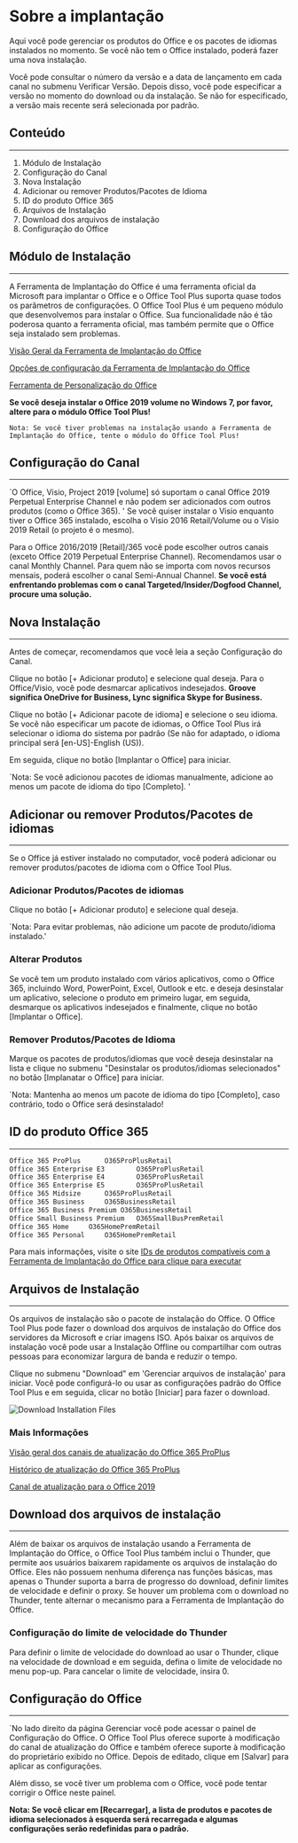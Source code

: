 # Sobre a implantação

Aqui você pode gerenciar os produtos do Office e os pacotes de idiomas instalados no momento. Se você não tem o Office instalado, poderá fazer uma nova instalação.

Você pode consultar o número da versão e a data de lançamento em cada canal no submenu Verificar Versão. Depois disso, você pode especificar a versão no momento do download ou da instalação. Se não for especificado, a versão mais recente será selecionada por padrão.

## Conteúdo

---

1. Módulo de Instalação
2. Configuração do Canal
3. Nova Instalação
4. Adicionar ou remover Produtos/Pacotes de Idioma
5. ID do produto Office 365
6. Arquivos de Instalação
7. Download dos arquivos de instalação
8. Configuração do Office

## Módulo de Instalação

---

A Ferramenta de Implantação do Office é uma ferramenta oficial da Microsoft para implantar o Office e o Office Tool Plus suporta quase todos os parâmetros de configurações.
O Office Tool Plus é um pequeno módulo que desenvolvemos para instalar o Office. Sua funcionalidade não é tão poderosa quanto a ferramenta oficial, mas também permite que o Office seja instalado sem problemas.

[Visão Geral da Ferramenta de Implantação do Office](https://aka.ms/ODT)

[Opções de configuração da Ferramenta de Implantação do Office](https://docs.microsoft.com/pt-br/DeployOffice/configuration-options-for-the-office-2016-deployment-tool)

[Ferramenta de Personalização do Office](https://config.office.com/deploymentsettings)

**Se você deseja instalar o Office 2019 volume no Windows 7, por favor, altere para o módulo Office Tool Plus!**

`Nota: Se você tiver problemas na instalação usando a Ferramenta de Implantação do Office, tente o módulo do Office Tool Plus!`

## Configuração do Canal

---

`O Office, Visio, Project 2019 [volume] só suportam o canal Office 2019 Perpetual Enterprise Channel e não podem ser adicionados com outros produtos (como o Office 365). '
Se você quiser instalar o Visio enquanto tiver o Office 365 instalado, escolha o Visio 2016 Retail/Volume ou o Visio 2019 Retail (o projeto é o mesmo).

Para o Office 2016/2019 [Retail]/365 você pode escolher outros canais (exceto Office 2019 Perpetual Enterprise Channel). Recomendamos usar o canal Monthly Channel.
Para quem não se importa com novos recursos mensais, poderá escolher o canal Semi-Annual Channel.
**Se você está enfrentando problemas com o canal Targeted/Insider/Dogfood Channel, procure uma solução.**

## Nova Instalação

---

Antes de começar, recomendamos que você leia a seção Configuração do Canal.

Clique no botão [+ Adicionar produto] e selecione qual deseja. Para o Office/Visio, você pode desmarcar aplicativos indesejados.
**Groove significa OneDrive for Business, Lync significa Skype for Business.**

Clique no botão [+ Adicionar pacote de idioma] e selecione o seu idioma. Se você não especificar um pacote de idiomas, o Office Tool Plus irá selecionar o idioma do sistema por padrão (Se não for adaptado, o idioma principal será [en-US]-English (US)).

Em seguida, clique no botão [Implantar o Office] para iniciar.

`Nota: Se você adicionou pacotes de idiomas manualmente, adicione ao menos um pacote de idioma do tipo [Completo]. '

## Adicionar ou remover Produtos/Pacotes de idiomas

---

Se o Office já estiver instalado no computador, você poderá adicionar ou remover produtos/pacotes de idioma com o Office Tool Plus.

### Adicionar Produtos/Pacotes de idiomas

Clique no botão [+ Adicionar produto] e selecione qual deseja.

`Nota: Para evitar problemas, não adicione um pacote de produto/idioma instalado.'

### Alterar Produtos

Se você tem um produto instalado com vários aplicativos, como o Office 365, incluindo Word, PowerPoint, Excel, Outlook e etc. e deseja desinstalar um aplicativo, selecione o produto em primeiro lugar, em seguida, desmarque os aplicativos indesejados e finalmente, clique no botão [Implantar o Office].

### Remover Produtos/Pacotes de Idioma

Marque os pacotes de produtos/idiomas que você deseja desinstalar na lista e clique no submenu "Desinstalar os produtos/idiomas selecionados" no botão [Implanatar o Office] para iniciar.

`Nota: Mantenha ao menos um pacote de idioma do tipo [Completo], caso contrário, todo o Office será desinstalado!

## ID do produto Office 365

---

```txt
Office 365 ProPlus		O365ProPlusRetail
Office 365 Enterprise E3		O365ProPlusRetail
Office 365 Enterprise E4		O365ProPlusRetail
Office 365 Enterprise E5		O365ProPlusRetail
Office 365 Midsize		O365ProPlusRetail
Office 365 Business		O365BusinessRetail
Office 365 Business Premium	O365BusinessRetail
Office Small Business Premium	O365SmallBusPremRetail
Office 365 Home		O365HomePremRetail
Office 365 Personal		O365HomePremRetail
```

Para mais informações, visite o site [IDs de produtos compatíveis com a Ferramenta de Implantação do Office para clique para executar](https://docs.microsoft.com/pt-br/office365/troubleshoot/administration/product-ids-supported-office-deployment-click-to-run)

## Arquivos de Instalação

---

Os arquivos de instalação são o pacote de instalação do Office. O Office Tool Plus pode fazer o download dos arquivos de instalação do Office dos servidores da Microsoft e criar imagens ISO. Após baixar os arquivos de instalação você pode usar a Instalação Offline ou compartilhar com outras pessoas para economizar largura de banda e reduzir o tempo.

Clique no submenu "Download" em 'Gerenciar arquivos de instalação' para iniciar. Você pode configurá-lo ou usar as configurações padrão do Office Tool Plus e em seguida, clicar no botão [Iniciar] para fazer o download.

![Download Installation Files](https://server.coolhub.top/OfficeTool/images/en-us/DownloadPanel.png)

### Mais Informações

[Visão geral dos canais de atualização do Office 365 ProPlus](https://docs.microsoft.com/pt-br/DeployOffice/overview-of-update-channels-for-office-365-proplus)

[Histórico de atualização do Office 365 ProPlus](https://docs.microsoft.com/pt-br/officeupdates/update-history-office365-proplus-by-date)

[Canal de atualização para o Office 2019](https://docs.microsoft.com/pt-br/DeployOffice/office2019/update#update-channel-for-office-2019)

## Download dos arquivos de instalação

---

Além de baixar os arquivos de instalação usando a Ferramenta de Implantação do Office, o Office Tool Plus também inclui o Thunder, que permite aos usuários baixarem rapidamente os arquivos de instalação do Office. Eles não possuem nenhuma diferença nas funções básicas,  mas apenas o Thunder suporta a barra de progresso do download, definir limites de velocidade e definir o proxy. Se houver um problema com o download no Thunder, tente alternar o mecanismo para a Ferramenta de Implantação do Office.

### Configuração do limite de velocidade do Thunder

Para definir o limite de velocidade do download ao usar o Thunder, clique na velocidade de download e em seguida, defina o limite de velocidade no menu pop-up. Para cancelar o limite de velocidade, insira 0.

## Configuração do Office

---

`No lado direito da página Gerenciar você pode acessar o painel de Configuração do Office.
O Office Tool Plus oferece suporte à modificação do canal de atualização do Office e também oferece suporte à modificação do proprietário exibido no Office. Depois de editado, clique em [Salvar] para aplicar as configurações.

Além disso, se você tiver um problema com o Office, você pode tentar corrigir o Office neste painel.

**Nota: Se você clicar em [Recarregar], a lista de produtos e pacotes de idioma selecionados à esquerda será recarregada e algumas configurações serão redefinidas para o padrão.**
